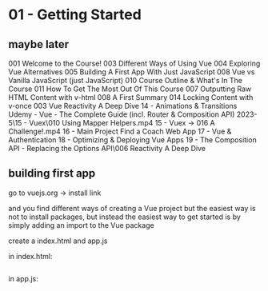 # 01 - Getting Started

## maybe later

001 Welcome to the Course!
003 Different Ways of Using Vue
004 Exploring Vue Alternatives
005 Building A First App With Just JavaScript
008 Vue vs Vanilla JavaScript (just JavaScript)
010 Course Outline & What's In The Course
011 How To Get The Most Out Of This Course
007 Outputting Raw HTML Content with v-html
008 A First Summary
014 Locking Content with v-once
003 Vue Reactivity A Deep Dive
14 - Animations & Transitions
Udemy - Vue - The Complete Guide (incl. Router & Composition API) 2023-5\15 - Vuex\010 Using Mapper Helpers.mp4
15 - Vuex -> 016 A Challenge!.mp4
16 - Main Project Find a Coach Web App
17 - Vue & Authentication
18 - Optimizing & Deploying Vue Apps
19 - The Composition API - Replacing the Options API\006 Reactivity A Deep Dive

## building first app

go to vuejs.org -> install link

and you find different ways of creating a Vue project but the easiest way is not to install packages, but instead the easiest way to get started is by simply adding an import to the Vue package

create a index.html and app.js

in index.html:

```html

```

in app.js:

```javascript

```
